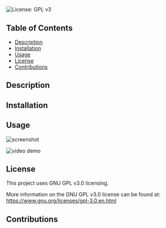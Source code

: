 # 

![License: GPL v3](https://img.shields.io/badge/License-GPLv3-blue.svg)

## Table of Contents
- [Description](#description)
- [Installation](#installation)
- [Usage](#usage)
- [License](#license)
- [Contributions](#contributions)

## Description


## Installation


## Usage


![screenshot]()

![video demo]()



## License
This project uses GNU GPL v3.0 licensing.

More information on the GNU GPL v3.0 license can be found at:
https://www.gnu.org/licenses/gpl-3.0.en.html

## Contributions


